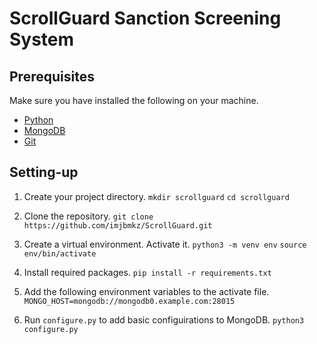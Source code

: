 # ScrollGuard Sanction Screening System

## Prerequisites
Make sure you have installed the following on your machine.
- [Python](https://www.python.org/downloads/)
- [MongoDB](https://www.mongodb.com/)
- [Git](https://git-scm.com/)

## Setting-up
1. Create your project directory.
`mkdir scrollguard`
`cd scrollguard`

2. Clone the repository.
`git clone https://github.com/imjbmkz/ScrollGuard.git`

3. Create a virtual environment. Activate it.
`python3 -m venv env`
`source env/bin/activate`

4. Install required packages.
`pip install -r requirements.txt`

5. Add the following environment variables to the activate file.
`MONGO_HOST=mongodb://mongodb0.example.com:28015`

6. Run `configure.py` to add basic configuirations to MongoDB.
`python3 configure.py`
